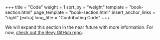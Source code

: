 +++
title = "Code"
weight = 1
sort_by = "weight"
template = "book-section.html"
page_template = "book-section.html"
insert_anchor_links = "right"
[extra]
long_title = "Contributing Code"
+++

We will expand this section in the near future with more information. For now, [check out the Bevy GitHub repo](https://github.com/bevyengine/bevy).
